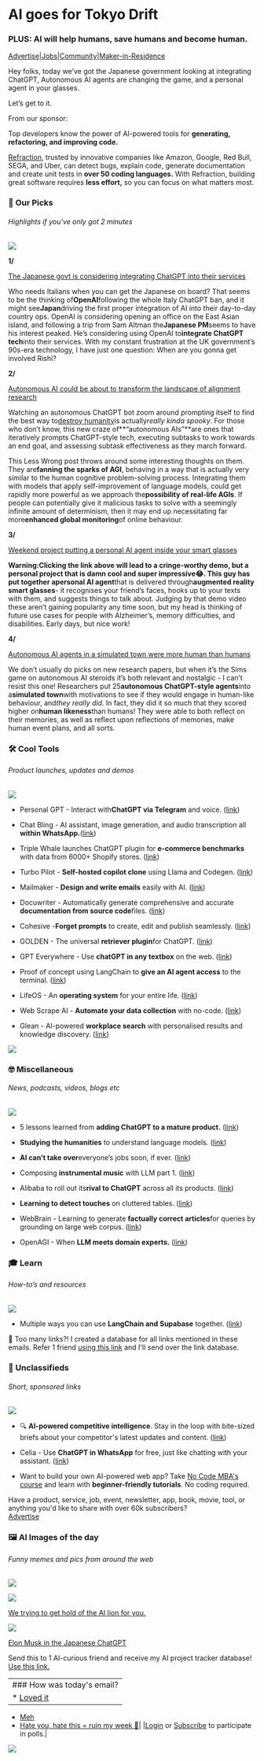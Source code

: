 # AI goes for Tokyo Drift

### PLUS: AI will help humans, save humans and become human.

[Advertise](https://sponsor.bensbites.co/?utm_source=bensbites\&utm_medium=referral\&utm_campaign=ai-goes-for-tokyo-drift)|[Jobs](https://gigs.bensbites.co/?utm_source=bensbites\&utm_medium=referral\&utm_campaign=ai-goes-for-tokyo-drift)|[Community](https://discord.gg/qd92NKjDdE?utm_source=bensbites\&utm_medium=referral\&utm_campaign=ai-goes-for-tokyo-drift)|[Maker-in-Residence](https://maker.bensbites.co/?utm_source=bensbites\&utm_medium=referral\&utm_campaign=ai-goes-for-tokyo-drift)

Hey folks, today we’ve got the Japanese government looking at integrating ChatGPT, Autonomous AI agents are changing the game, and a personal agent in your glasses.

Let’s get to it.

From our sponsor:

Top developers know the power of AI-powered tools for **generating, refactoring, and improving code.**

[Refraction](https://www.refraction.dev/?utm_source=bensbites\&utm_medium=referral\&utm_campaign=ai-goes-for-tokyo-drift), trusted by innovative companies like Amazon, Google, Red Bull, SEGA, and Uber, can detect bugs, explain code, generate documentation and create unit tests in **over 50 coding languages.** With Refraction, building great software requires **less effort,** so you can focus on what matters most.

### 🤌 Our Picks

###### Highlights if you've only got 2 minutes

![](https://media.beehiiv.com/cdn-cgi/image/fit=scale-down,format=auto,onerror=redirect,quality=80/uploads/asset/file/7dfbc517-fcf6-4e5b-a4da-163bf4fb703f/Line_1.png)

**1/**

[The Japanese govt is considering integrating ChatGPT into their services](https://www.cnbc.com/2023/04/10/japan-government-weighs-ai-adoption-as-sam-altman-visits-pm-kishida.html?utm_source=bensbites\&utm_medium=referral\&utm_campaign=ai-goes-for-tokyo-drift)

Who needs Italians when you can get the Japanese on board? That seems to be the thinking of**OpenAI**following the whole Italy ChatGPT ban, and it might see**Japan**driving the first proper integration of AI into their day-to-day country ops. OpenAI is considering opening an office on the East Asian island, and following a trip from Sam Altman the**Japanese PM**seems to have his interest peaked. He’s considering using OpenAI to**integrate ChatGPT tech**into their services. With my constant frustration at the UK government’s 90s-era technology, I have just one question: When are you gonna get involved Rishi?

**2/**

[Autonomous AI could be about to transform the landscape of alignment research](https://www.lesswrong.com/posts/dcoxvEhAfYcov2LA6/agentized-llms-will-change-the-alignment-landscape?utm_source=bensbites\&utm_medium=referral\&utm_campaign=ai-goes-for-tokyo-drift)

Watching an autonomous ChatGPT bot zoom around prompting itself to find the best way to[destroy humanity](https://www.youtube.com/watch?v=g7YJIpkk7KM\&utm_source=bensbites\&utm_medium=referral\&utm_campaign=ai-goes-for-tokyo-drift)is actually*really kinda spooky*. For those who don’t know, this new craze of\*\*“autonomous AIs”\*\*are ones that iteratively prompts ChatGPT-style tech, executing subtasks to work towards an end goal, and assessing subtask effectiveness as they march forward.

This Less Wrong post throws around some interesting thoughts on them. They are**fanning the sparks of AGI**, behaving in a way that is actually very similar to the human cognitive problem-solving process. Integrating them with models that apply self-improvement of language models, could get rapidly more powerful as we approach the**possibility of real-life AGIs**. If people can potentially give it malicious tasks to solve with a seemingly infinite amount of determinism, then it may end up necessitating far more**enhanced global monitoring**of online behaviour.

**3/**

[Weekend project putting a personal AI agent inside your smart glasses](https://twitter.com/bryanhpchiang/status/1645501260827885568)

**Warning:**Clicking the link above will lead to a cringe-worthy demo, but a personal project that is damn cool and super impressive😂. This guy has put together a**personal AI agent**that is delivered through**augmented reality smart glasses**- it recognises your friend’s faces, hooks up to your texts with them, and suggests things to talk about. Judging by that demo video these aren’t gaining popularity any time soon, but my head is thinking of future use cases for people with Alzheimer’s, memory difficulties, and disabilities. Early days, but nice work!

**4/**

[Autonomous AI agents in a simulated town were more human than humans](https://twitter.com/emollick/status/1645499660402925576)

We don’t usually do picks on new research papers, but when it’s the Sims game on autonomous AI steroids it’s both relevant and nostalgic - I can’t resist this one! Researchers put 25**autonomous ChatGPT-style agents**into a**simulated town**with motivations to see if they would engage in human-like behaviour, and*they really did*. In fact, they did it so much that they scored higher on**human likeness**than humans! They were able to both reflect on their memories, as well as reflect upon reflections of memories, make human event plans, and all sorts.

### 🛠️ Cool Tools

###### Product launches, updates and demos

![](https://media.beehiiv.com/cdn-cgi/image/fit=scale-down,format=auto,onerror=redirect,quality=80/uploads/asset/file/740ee61f-83fa-4283-a1a3-49c350289a26/Line_1.png)

- Personal GPT - Interact with**ChatGPT via Telegram** and voice. ([link](https://github.com/RafalWilinski/telegram-chatgpt-concierge-bot?utm_source=bensbites\&utm_medium=referral\&utm_campaign=ai-goes-for-tokyo-drift))

- Chat Bling - AI assistant, image generation, and audio transcription all **within WhatsApp.**([link](https://chatbling.net/?utm_source=bensbites\&utm_medium=referral\&utm_campaign=ai-goes-for-tokyo-drift))

- Triple Whale launches ChatGPT plugin for **e-commerce benchmarks** with data from 6000+ Shopify stores. ([link](https://twitter.com/ay_orbach/status/1645462782978949122?utm_source=bensbites\&utm_medium=referral\&utm_campaign=ai-goes-for-tokyo-drift))

- Turbo Pilot - **Self-hosted copilot clone** using Llama and Codegen. ([link](https://github.com/ravenscroftj/turbopilot?utm_source=bensbites\&utm_medium=referral\&utm_campaign=ai-goes-for-tokyo-drift))

- Mailmaker - **Design and write emails** easily with AI. ([link](https://mailscribe.com/page/mailmaker?utm_source=bensbites\&utm_medium=referral\&utm_campaign=ai-goes-for-tokyo-drift))

- Docuwriter - Automatically generate comprehensive and accurate **documentation from source code**files. ([link](https://www.docuwriter.ai/?utm_source=bensbites\&utm_medium=referral\&utm_campaign=ai-goes-for-tokyo-drift))

- Cohesive -**Forget prompts** to create, edit and publish seamlessly. ([link](https://cohesive.so/?utm_source=bensbites\&utm_medium=referral\&utm_campaign=ai-goes-for-tokyo-drift))

- GOLDEN - The universal **retriever plugin**for ChatGPT. ([link](https://twitter.com/airesearch12/status/1645629622271262720?utm_source=bensbites\&utm_medium=referral\&utm_campaign=ai-goes-for-tokyo-drift))

- GPT Everywhere - Use **chatGPT in any textbox** on the web. ([link](https://chrome.google.com/webstore/detail/gpt-everywhere-correctify/ogadbjnbphlcnchimpklmdlbnmghlcbe?utm_source=bensbites\&utm_medium=referral\&utm_campaign=ai-goes-for-tokyo-drift))

- Proof of concept using LangChain to **give an AI agent access** to the terminal. ([link](https://twitter.com/lobotomyrobot/status/1645209135728979969))

- LifeOS - An **operating system** for your entire life. ([link](https://twitter.com/bryanhpchiang/status/1645501260827885568?utm_source=bensbites\&utm_medium=referral\&utm_campaign=ai-goes-for-tokyo-drift))

- Web Scrape AI - **Automate your data collection** with no-code. ([link](https://webscrapeai.com/?utm_source=bensbites\&utm_medium=referral\&utm_campaign=ai-goes-for-tokyo-drift))

- Glean - AI-powered **workplace search** with personalised results and knowledge discovery. ([link](https://www.glean.com/?utm_source=bensbites\&utm_medium=referral\&utm_campaign=ai-goes-for-tokyo-drift))

![](https://media.beehiiv.com/cdn-cgi/image/fit=scale-down,format=auto,onerror=redirect,quality=80/uploads/asset/file/b9e0ae57-66cf-46dc-800c-c63867949b4f/image.png)

### 🤓 Miscellaneous

###### News, podcasts, videos, blogs etc

![](https://media.beehiiv.com/cdn-cgi/image/fit=scale-down,format=auto,onerror=redirect,quality=80/uploads/asset/file/9c89cfa5-3a30-4ad7-a1fd-c582914a9bd6/Line_1.png)

- 5 lessons learned from **adding ChatGPT to a mature product.** ([link](https://blog.trymito.io/5-lessons-learned-from-adding-chatgpt-to-a-mature-product/?utm_source=bensbites\&utm_medium=referral\&utm_campaign=ai-goes-for-tokyo-drift))

- **Studying the humanities** to understand language models. ([link](https://arbesman.substack.com/p/ai-semiotic-physics-and-the-opcodes?utm_source=bensbites\&utm_medium=referral\&utm_campaign=ai-goes-for-tokyo-drift))

- **AI can’t take over**everyone’s jobs soon, if ever. ([link](https://spectrum.ieee.org/ai-taking-over-jobs?utm_source=bensbites\&utm_medium=referral\&utm_campaign=ai-goes-for-tokyo-drift))

- Composing **instrumental music** with LLM part 1. ([link](https://expandmapping.substack.com/p/using-chatgpt-to-compose-instrumental?utm_source=bensbites\&utm_medium=referral\&utm_campaign=ai-goes-for-tokyo-drift))

- Alibaba to roll out its**rival to ChatGPT** across all its products. ([link](https://www.cnbc.com/2023/04/11/alibaba-to-roll-out-its-rival-to-chatgpt-across-all-its-products.html?utm_source=bensbites\&utm_medium=referral\&utm_campaign=ai-goes-for-tokyo-drift))

- **Learning to detect touches** on cluttered tables. ([link](http://arxiv.org/abs/2304.04687?utm_source=bensbites\&utm_medium=referral\&utm_campaign=ai-goes-for-tokyo-drift))

- WebBrain - Learning to generate **factually correct articles**for queries by grounding on large web corpus. ([link](https://arxiv.org/abs/2304.04358?utm_source=bensbites\&utm_medium=referral\&utm_campaign=ai-goes-for-tokyo-drift))

- OpenAGI - When **LLM meets domain experts.** ([link](http://arxiv.org/abs/2304.04370?utm_source=bensbites\&utm_medium=referral\&utm_campaign=ai-goes-for-tokyo-drift))

### 🎓 Learn

###### How-to’s and resources

![](https://media.beehiiv.com/cdn-cgi/image/fit=scale-down,format=auto,onerror=redirect,quality=80/uploads/asset/file/20485204-c624-40fa-9db0-f13d02c4c7e5/Line_1.png)

- Multiple ways you can use **LangChain and Supabase** together. ([link](https://blog.langchain.dev/langchain-x-supabase/?utm_source=bensbites\&utm_medium=referral\&utm_campaign=ai-goes-for-tokyo-drift))

👋 Too many links?! I created a database for all links mentioned in these emails. Refer 1 friend [using this link](https://www.bensbites.co/subscribe?ref=PLACEHOLDER) and I'll send over the link database.

### 📰 Unclassifieds

###### Short, sponsored links

![](https://media.beehiiv.com/cdn-cgi/image/fit=scale-down,format=auto,onerror=redirect,quality=80/uploads/asset/file/67eed100-5f2e-478a-a8be-fdf2119d3a9d/Line_1.png)

- 🔍 **AI-powered competitive intelligence**. Stay in the loop with bite-sized briefs about your competitor's latest updates and content. ([link](https://www.heyscout.app/?utm_source=newsletter\&utm_campaign=bensbites))

- Celia - Use **ChatGPT in WhatsApp** for free, just like chatting with your assistant. ([link](https://celia.chat/?utm_source=bensbites\&utm_medium=referral\&utm_campaign=ai-goes-for-tokyo-drift))

- Want to build your own AI-powered web app? Take [No Code MBA's course](https://www.nocode.mba/tracks/building-apps-with-ai?refer=bensbites4-11unclassified\&utm_source=bensbites\&utm_medium=referral\&utm_campaign=ai-goes-for-tokyo-drift) and learn with **beginner-friendly tutorials**. No coding required.

Have a product, service, job, event, newsletter, app, book, movie, tool, or anything you'd like to share with over 60k subscribers?\
[Advertise](https://sponsor.bensbites.co/?utm_source=bensbites\&utm_medium=referral\&utm_campaign=ai-goes-for-tokyo-drift)

### 🖼 AI Images of the day

###### Funny memes and pics from around the web

![](https://media.beehiiv.com/cdn-cgi/image/fit=scale-down,format=auto,onerror=redirect,quality=80/uploads/asset/file/41e094df-32ed-4c78-8367-801571614834/Line_1.png)

![](https://media.beehiiv.com/cdn-cgi/image/fit=scale-down,format=auto,onerror=redirect,quality=80/uploads/asset/file/f8bd1416-0eb0-4b5b-99e6-362be2c81974/image.png)

[We trying to get hold of the AI lion for you.](https://www.reddit.com/r/weirddalle/comments/12hi60s/youtubers_doing_the_punch_a_lion_challenge/?utm_source=bensbites\&utm_medium=referral\&utm_campaign=ai-goes-for-tokyo-drift)

![](https://media.beehiiv.com/cdn-cgi/image/fit=scale-down,format=auto,onerror=redirect,quality=80/uploads/asset/file/0cafddd9-6bc9-43e5-a6ad-19b751b49cd7/image.png)

[Elon Musk in the Japanese ChatGPT](https://www.reddit.com/r/weirddalle/comments/12hvfkd/elon_as_anime/?utm_source=bensbites\&utm_medium=referral\&utm_campaign=ai-goes-for-tokyo-drift)

Send this to 1 AI-curious friend and receive my AI project tracker database! [Use this link.](https://www.bensbites.co/subscribe?ref=PLACEHOLDER)

||
|:---|
|### How was today's email?|
|\* [Loved it](https://www.bensbites.co/login)

- [Meh](https://www.bensbites.co/login)
- [Hate you, hate this = ruin my week 🥹](https://www.bensbites.co/login)|
  |[Login](https://www.bensbites.co/login) or [Subscribe](https://www.bensbites.co/subscribe) to participate in polls.|

![](https://media.beehiiv.com/cdn-cgi/image/fit=scale-down,format=auto,onerror=redirect,quality=80/uploads/asset/file/1310d519-abf4-4f92-9bc3-cb3b0e6fed78/Screenshot_2022-12-13_at_14.55.58.png)
